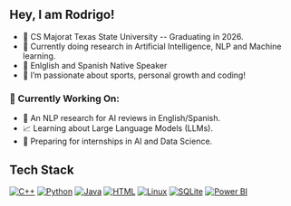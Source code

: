 ## Hey, I am Rodrigo!


- 🔭 CS Majorat Texas State University -- Graduating in 2026.
- 🌱 Currently doing research in Artificial Intelligence, NLP and Machine learning.
- 👯 Enlglish and Spanish Native Speaker
- 🤔 I’m passionate about sports, personal growth and coding!

### 🚧 Currently Working On:
- 🔬 An NLP research for AI reviews in English/Spanish.  
- 📈 Learning about Large Language Models (LLMs).  
- 🎯 Preparing for internships in AI and Data Science.



## Tech Stack

[![C++](https://img.shields.io/badge/C%2B%2B-orange?logo=c%2B%2B&logoColor=white)](https://isocpp.org/)
[![Python](https://img.shields.io/badge/PYTHON-blue?logo=python&logoColor=white)](https://www.python.org/)
[![Java](https://img.shields.io/badge/java-red?logo=java&logoColor=white)](https://www.java.com/)
[![HTML](https://img.shields.io/badge/HTML-yellow?logo=html5&logoColor=white)](https://developer.mozilla.org/en-US/docs/Web/HTML)
[![Linux](https://img.shields.io/badge/LINUX-green?logo=linux&logoColor=white)](https://www.kernel.org/)
[![SQLite](https://img.shields.io/badge/SQLite-grey?logo=sqlite&logoColor=white)](https://www.sqlite.org/index.html)
[![Power BI](https://img.shields.io/badge/POWERBI-black?logo=powerbi&logoColor=white)](https://powerbi.microsoft.com/)
